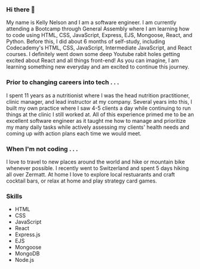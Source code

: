 ### Hi there 👋

My name is Kelly Nelson and I am a software engineer.  I am currently attending a Bootcamp through General Assembly where I am learning how to code using HTML, CSS, JavaScript, Express, EJS, Mongoose, React, and Python.  Before this, I did about 6 months of self-study, including Codecademy's HTML, CSS, JavaScript, Intermediate JavaScript, and React courses.  I definitely went down some deep Youtube rabit holes getting excited about React and all things front-end!  As you can imagine, I am learning something new everyday and am excited to continue this journey.

### Prior to changing careers into tech . . . 
I spent 11 years as a nutritionist where I was the head nutrition practitioner, clinic manager, and lead instructor at my company.  Several years into this, I built my own practice where I saw 4-5 clients a day while continuing to run things at the clinic I still worked at.  All of this experience primed me to be an excellent software engineer as it taught me how to manage and prioritize my many daily tasks while actively assessing my clients' health needs and coming up with action plans each time we would meet.   

### When I'm not coding . . .
I love to travel to new places around the world and hike or mountain bike whenever possible.  I recently went to Switzerland and spent 5 days hiking all over Zermatt.  At home I love to explore local restuarants and craft cocktail bars, or relax at home and play strategy card games.

### Skills 
- HTML
- CSS
- JavaScript
- React
- Express.js
- EJS
- Mongoose
- MongoDB
- Node.js
